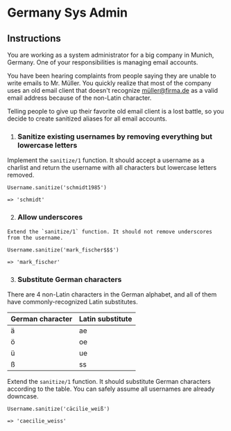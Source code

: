 # Germany Sys Admin

## Instructions

You are working as a system administrator for a big company in Munich, Germany. One of your responsibilities is managing email accounts.

You have been hearing complaints from people saying they are unable to write emails to Mr. Müller. You quickly realize that most of the company uses an old email client that doesn't recognize müller@firma.de as a valid email address because of the non-Latin character.

Telling people to give up their favorite old email client is a lost battle, so you decide to create sanitized aliases for all email accounts.

1. ### Sanitize existing usernames by removing everything but lowercase letters

Implement the `sanitize/1` function. It should accept a username as a charlist and return the username with all characters but lowercase letters removed.

```
Username.sanitize('schmidt1985')

=> 'schmidt'
```

2. ### Allow underscores

```
Extend the `sanitize/1` function. It should not remove underscores from the username.

Username.sanitize('mark_fischer$$$')

=> 'mark_fischer'
```

3. ### Substitute German characters

There are 4 non-Latin characters in the German alphabet, and all of them have commonly-recognized Latin substitutes.

| German character | Latin substitute |
| ---------------- | ---------------- |
| ä                | ae               |
| ö                | oe               |
| ü                | ue               |
| ß                | ss               |

Extend the `sanitize/1` function. It should substitute German characters according to the table. You can safely assume all usernames are already downcase.

```
Username.sanitize('cäcilie_weiß')

=> 'caecilie_weiss'
```
